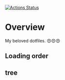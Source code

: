[![Actions Status](https://github.com/naka-gawa/.dotfiles/.github/workflows/CI/badge.svg)](https://github.com/naka-gawa/.dotfiles/actions)

# Overview
My beloved dotfiles. 😍😍😍

## Loading order

## tree
